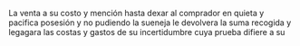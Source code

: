 La venta a su costo y mención hasta dexar al comprador en quieta y pacifica posesión y no pudiendo la sueneja le devolvera la suma recogida y legagara las costas y gastos de su incertidumbre cuya prueba difiere a su